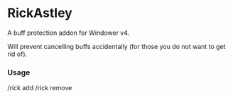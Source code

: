 # RickAstley
A buff protection addon for Windower v4.

Will prevent cancelling buffs accidentally (for those you do not want to get rid of).

### Usage
/rick add <Buff name>
/rick remove <Buff name>
